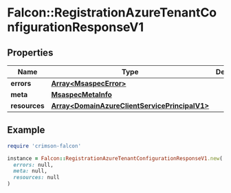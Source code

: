 # Falcon::RegistrationAzureTenantConfigurationResponseV1

## Properties

| Name | Type | Description | Notes |
| ---- | ---- | ----------- | ----- |
| **errors** | [**Array&lt;MsaspecError&gt;**](MsaspecError.md) |  |  |
| **meta** | [**MsaspecMetaInfo**](MsaspecMetaInfo.md) |  |  |
| **resources** | [**Array&lt;DomainAzureClientServicePrincipalV1&gt;**](DomainAzureClientServicePrincipalV1.md) |  |  |

## Example

```ruby
require 'crimson-falcon'

instance = Falcon::RegistrationAzureTenantConfigurationResponseV1.new(
  errors: null,
  meta: null,
  resources: null
)
```

